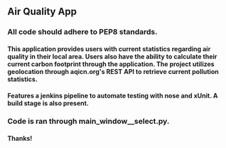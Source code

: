 ## Air Quality App
### All code should adhere to PEP8 standards.

#### This application provides users with current statistics regarding air quality in their local area. Users also have the ability to calculate their current carbon footprint through the application. The project utilizes geolocation through aqicn.org's REST API to retrieve current pollution statistics.
#### Features a jenkins pipeline to automate testing with nose and xUnit. A build stage is also present. 

### Code is ran through main_window__select.py.

#### Thanks!
